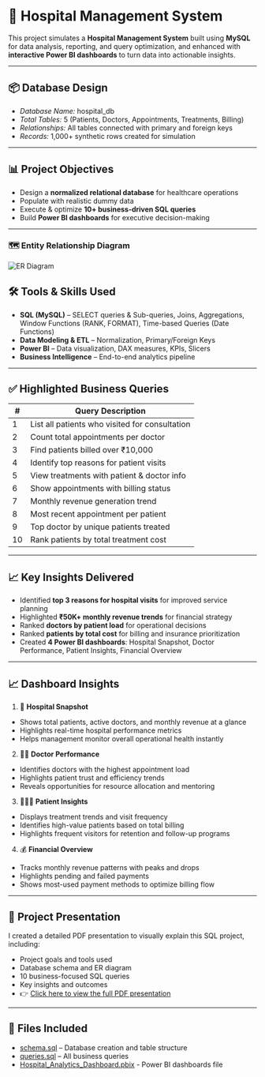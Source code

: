 # 🏥 Hospital Management System

This project simulates a **Hospital Management System** built using **MySQL** for data analysis, reporting, and query optimization, and enhanced with **interactive Power BI dashboards** to turn data into actionable insights.

---

## 📦 Database Design

- *Database Name:* hospital_db
- *Total Tables:* 5 (Patients, Doctors, Appointments, Treatments, Billing)
- *Relationships:* All tables connected with primary and foreign keys
- *Records:* 1,000+ synthetic rows created for simulation

---

## 📊 Project Objectives

- Design a **normalized relational database** for healthcare operations  
- Populate with realistic dummy data  
- Execute & optimize **10+ business-driven SQL queries**  
- Build **Power BI dashboards** for executive decision-making  

---

### 🗺 Entity Relationship Diagram

![ER Diagram](https://github.com/AlishaMahanty85/Healthcare_Project_SQL/blob/main/ER_Diagram.png)


## 🛠 Tools & Skills Used

- **SQL (MySQL)** – SELECT queries & Sub-queries, Joins, Aggregations, Window Functions (RANK, FORMAT), Time-based Queries (Date Functions)
- **Data Modeling & ETL** – Normalization, Primary/Foreign Keys  
- **Power BI** – Data visualization, DAX measures, KPIs, Slicers  
- **Business Intelligence** – End-to-end analytics pipeline 

---

## ✅ Highlighted Business Queries

| # | Query Description |
|--|--------------------|
| 1 | List all patients who visited for consultation |
| 2 | Count total appointments per doctor |
| 3 | Find patients billed over ₹10,000 |
| 4 | Identify top reasons for patient visits |
| 5 | View treatments with patient & doctor info |
| 6 | Show appointments with billing status |
| 7 | Monthly revenue generation trend |
| 8 | Most recent appointment per patient |
| 9 | Top doctor by unique patients treated |
| 10| Rank patients by total treatment cost |

---

## 📈 Key Insights Delivered

- Identified **top 3 reasons for hospital visits** for improved service planning  
- Highlighted **₹50K+ monthly revenue trends** for financial strategy  
- Ranked **doctors by patient load** for operational decisions  
- Ranked **patients by total cost** for billing and insurance prioritization  
- Created **4 Power BI dashboards**: Hospital Snapshot, Doctor Performance, Patient Insights, Financial Overview

---

## 📈 Dashboard Insights

1. 🏥 **Hospital Snapshot**
- Shows total patients, active doctors, and monthly revenue at a glance
- Highlights real-time hospital performance metrics
- Helps management monitor overall operational health instantly

2. 👨‍⚕️ **Doctor Performance**
- Identifies doctors with the highest appointment load
- Highlights patient trust and efficiency trends
- Reveals opportunities for resource allocation and mentoring

3. 🧑‍🤝‍🧑 **Patient Insights**
- Displays treatment trends and visit frequency
- Identifies high-value patients based on total billing
- Highlights frequent visitors for retention and follow-up programs

4. 💰 **Financial Overview**
- Tracks monthly revenue patterns with peaks and drops
- Highlights pending and failed payments
- Shows most-used payment methods to optimize billing flow

---

## 📝 Project Presentation

I created a detailed PDF presentation to visually explain this SQL project, including:
- Project goals and tools used
- Database schema and ER diagram
- 10 business-focused SQL queries
- Key insights and outcomes
- 👉 [Click here to view the full PDF presentation](https://github.com/AlishaMahanty85/Healthcare_Project-SQL/blob/main/Hospital%20Management%20System%20Project.pdf)

---

## 📁 Files Included

- [schema.sql](https://github.com/AlishaMahanty85/Healthcare_Project_SQL/blob/main/Schema.sql) – Database creation and table structure
- [queries.sql](https://github.com/AlishaMahanty85/Healthcare_Project_SQL/blob/main/Queries.sql) – All business queries
- [Hospital_Analytics_Dashboard.pbix](https://github.com/AlishaMahanty85/Healthcare_Project-SQL/blob/main/Hospital_Analytics_Dashboard.pbix) - Power BI dashboards file
